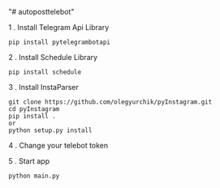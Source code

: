"# autoposttelebot" 

1   . Install Telegram Api Library 

``pip install pytelegrambotapi``

2   . Install Schedule Library

``pip install schedule``

3   . Install InstaParser

    git clone https://github.com/olegyurchik/pyInstagram.git
    cd pyInstagram 
    pip install .
    or
    python setup.py install

4   . Change your telebot token

5   . Start app

``python main.py``
